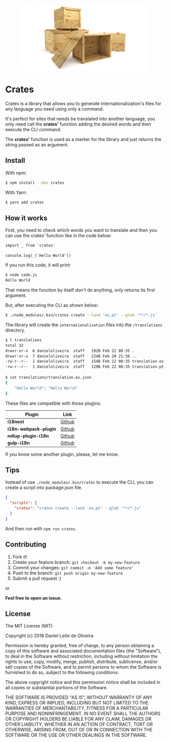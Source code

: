 <p align="center">
<img src="./crates.jpg">
</p>

# Crates

Crates is a library that allows you to generate internationalization's files for any language you need using only a command.

It's perfect for sites that needs be translated into another language, you only need call the **crates'** function adding the desired words and then execute the CLI command.

The **crates'** function is used as a marker for the library and just returns the string passed as an argument.

## Install

With npm:

```bash
$ npm install --dev crates
```

With Yarn:

```bash
$ yarn add crates
```

## How it works

First, you need to check which words you want to translate and then you can use the crates' function like in the code below:

```es6
import _ from 'crates'

console.log(_('Hello World'))
```

If you run this code, it will print:

```bash
$ node code.js
Hello World
```

That means the function by itself don't do anything, only returns its first argument.

But, after executing the CLI as shown below:

```bash
$ ./node_modules/.bin/crates create --land 'es,pt' --glob '**/*.js'
```

The library will create the `internationalization` files into the `/translations` directory.

```bash
$ l translations
total 32
drwxr-xr-x  6 danieloliveira  staff   192B Feb 22 08:35 .
drwxr-xr-x  7 danieloliveira  staff   224B Feb 20 21:56 ..
-rw-r--r--  1 danieloliveira  staff   154B Feb 22 08:35 translation.es.json
-rw-r--r--  1 danieloliveira  staff   129B Feb 22 08:35 translation.pt.json

$ cat translations/translation.es.json
{
	"Hello World": "Hello World"
}
```

These files are compatible with those plugins:

Plugin | Link
-- | --
**i18next** | [Github](https://github.com/i18next/i18next)
**i18n-webpack-plugin** | [Github](https://github.com/webpack-contrib/i18n-webpack-plugin)
**rollup-plugin-i18n** | [Github](https://github.com/phamtm/rollup-plugin-i18n)
**gulp-i18n** | [Github](https://github.com/ciclo-pe/gulp-i18n)

If you know some another plugin, please, let me know.

## Tips

Instead of use `./node_modules/.bin/crates` to execute the CLI, you can create a script into package.json file.

```json
{
  "scripts": {
    "crates": "crates create --land 'es,pt' --glob '**/*.js"
  }
}
```

And then run with `npm run crates`.

## Contributing

1. Fork it!
1. Create your feature branch: `git checkout -b my-new-feature`
1. Commit your changes: `git commit -m 'Add some feature'`
1. Push to the branch: `git push origin my-new-feature`
1. Submit a pull request :)

or

**Feel free to open an issue.**

## License

The MIT License (MIT)

Copyright (c) 2018 Daniel Leite de Oliveira

Permission is hereby granted, free of charge, to any person obtaining a copy of this software and associated documentation files (the "Software"), to deal in the Software without restriction, including without limitation the rights to use, copy, modify, merge, publish, distribute, sublicense, and/or sell copies of the Software, and to permit persons to whom the Software is furnished to do so, subject to the following conditions:

The above copyright notice and this permission notice shall be included in all copies or substantial portions of the Software.

THE SOFTWARE IS PROVIDED "AS IS", WITHOUT WARRANTY OF ANY KIND, EXPRESS OR IMPLIED, INCLUDING BUT NOT LIMITED TO THE WARRANTIES OF MERCHANTABILITY, FITNESS FOR A PARTICULAR PURPOSE AND NONINFRINGEMENT. IN NO EVENT SHALL THE AUTHORS OR COPYRIGHT HOLDERS BE LIABLE FOR ANY CLAIM, DAMAGES OR OTHER LIABILITY, WHETHER IN AN ACTION OF CONTRACT, TORT OR OTHERWISE, ARISING FROM, OUT OF OR IN CONNECTION WITH THE SOFTWARE OR THE USE OR OTHER DEALINGS IN THE SOFTWARE.

